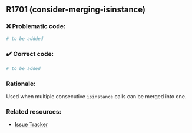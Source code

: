 ## R1701 (consider-merging-isinstance)

### :x: Problematic code:

```python
# to be addded
```

### :heavy_check_mark: Correct code:

```python
# to be added
```

### Rationale:

Used when multiple consecutive `isinstance` calls can be merged into one.

### Related resources:

- [Issue Tracker](https://github.com/PyCQA/pylint/issues?q=is%3Aissue+%22consider-merging-isinstance%22+OR+%22R1701%22)
